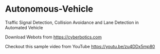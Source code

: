 # Autonomous-Vehicle
Traffic Signal Detection, Collision Avoidance and Lane Detection in Automated Vehicle

Download Webots from https://cyberbotics.com

Checkout this sample video from YouTube https://youtu.be/zu4DDx5mp80
